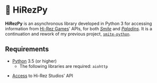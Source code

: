 # :electric_plug: HiRezPy
**HiRezPy** is an asynchronous library developed in Python 3 for accessing information from [Hi-Rez Games](http://www.hirezstudios.com/)' APIs, for both *[Smite](https://www.smitegame.com/)* and *[Paladins](https://www.paladins.com/)*. It is a continuation and rework of my previous project, [`smite-python`](https://github.com/jaydenkieran/smite-python).

## Requirements
* [Python](http://python.org) 3.5 (or higher)
    * The following libraries are required: `aiohttp`
- [Access](https://fs12.formsite.com/HiRez/form48/secure_index.html) to Hi-Rez Studios' API
